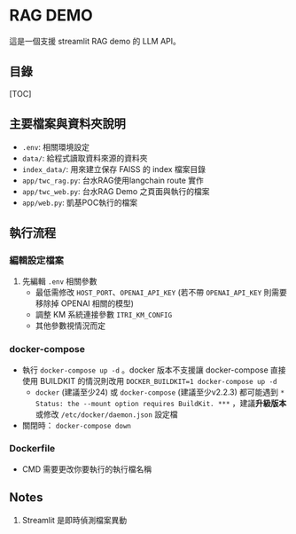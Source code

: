 # RAG DEMO
這是一個支援 streamlit RAG demo 的 LLM API。

## 目錄
[TOC]

## 主要檔案與資料夾說明
- `.env`: 相關環境設定
- `data/`: 給程式讀取資料來源的資料夾
- `index_data/`: 用來建立保存 FAISS 的 index 檔案目錄
- `app/twc_rag.py`: 台水RAG使用langchain route 實作
- `app/twc_web.py`: 台水RAG Demo 之頁面與執行的檔案
- `app/web.py`: 凱基POC執行的檔案

## 執行流程
### 編輯設定檔案
1. 先編輯 `.env` 相關參數
    * 最低需修改 `HOST_PORT`、`OPENAI_API_KEY` (若不帶 `OPENAI_API_KEY` 則需要移除掉 OPENAI 相關的模型)
    * 調整 KM 系統連接參數 `ITRI_KM_CONFIG`
    * 其他參數視情況而定
### docker-compose
- 執行 `docker-compose up -d` 。docker 版本不支援讓 docker-compose 直接使用 BUILDKIT 的情況則改用 `DOCKER_BUILDKIT=1 docker-compose up -d`
    - `docker` (建議至少24) 或 `docker-compose` (建議至少v2.2.3) 都可能遇到 `* Status: the --mount option requires BuildKit. ***` ，建議**升級版本**或修改 `/etc/docker/daemon.json` 設定檔
- 關閉時： `docker-compose down`
### Dockerfile
- CMD 需要更改你要執行的執行檔名稱
## Notes
1. Streamlit 是即時偵測檔案異動
